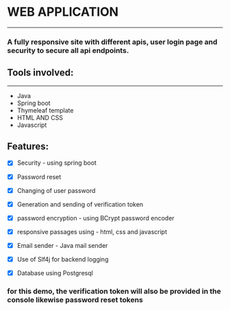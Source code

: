 # WEB APPLICATION

---
### A fully responsive site with different apis, user login page and security to secure all api endpoints.

## Tools involved:
___
* Java
* Spring boot
* Thymeleaf template
* HTML AND CSS
* Javascript

## Features:
- [x] Security - using spring boot
- [x] Password reset
- [x] Changing of user password
- [x] Generation and sending of verification token
- [x] password encryption - using BCrypt password encoder
- [x] responsive passages using - html, css and javascript
- [x] Email sender - Java mail sender
- [x] Use of Slf4j for backend logging
- [x] Database using Postgresql


### for this demo, the verification token will also be provided in the console likewise password reset tokens

